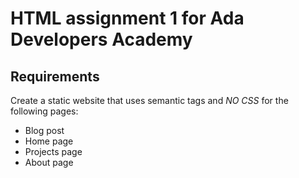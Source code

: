 # HTML assignment 1 for Ada Developers Academy

## Requirements

Create a static website that uses semantic tags and *NO CSS* for the following pages:

- Blog post
- Home page
- Projects page
- About page
